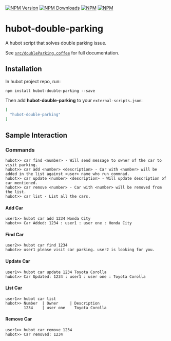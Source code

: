 [![NPM Version][npm-image]][npm-url]
[![NPM Downloads][downloads-image]][downloads-url]
[![NPM][star-image]][star-url]
[![NPM][npm-download-image]][npm-url]

# hubot-double-parking

A hubot script that solves double parking issue.

See [`src/doubleParking.coffee`](src/doubleParking.coffee) for full documentation.

## Installation

In hubot project repo, run:

`npm install hubot-double-parking --save`

Then add **hubot-double-parking** to your `external-scripts.json`:

```json
[
  "hubot-double-parking"
]
```

## Sample Interaction

### Commands

```
hubot>> car find <number> - Will send message to owner of the car to visit parking.
hubot>> car add <number> <description> - Car with <number> will be added in the list against <user> name who run commnad.
hubot>> car update <number> <description> - Will update description of car mentioned.
hubot>> car remove <number> - Car with <number> will be removed from the list.
hubot>> car list - List all the cars.

```

#### Add Car
```
user1>> hubot car add 1234 Honda City
hubot>> Car Added: 1234 : user1 : user one : Honda City
```

#### Find Car
```
user2>> hubot car find 1234
hubot>> user1 please visit car parking. user2 is looking for you.
```

#### Update Car
```
user1>> hubot car update 1234 Toyota Corolla
hubot>> Car Updated: 1234 : user1 : user one : Toyota Corolla
```

#### List Car
```
user1>> hubot car list
hubot>> Number	| Owner		| Description
		1234 	| user one 	  Toyota Corolla
```

#### Remove Car
```
user1>> hubot car remove 1234
hubot>> Car removed: 1234
```

[npm-image]: https://img.shields.io/npm/v/hubot-double-parking.svg
[npm-url]: https://www.npmjs.com/package/hubot-double-parking
[npm-download-image]: https://nodei.co/npm/hubot-double-parking.png?downloads=true&downloadRank=true
[downloads-image]: https://img.shields.io/npm/dm/hubot-double-parking.svg
[downloads-url]: https://www.npmjs.com/package/hubot-double-parking
[star-image]: https://img.shields.io/github/waleedashraf/hubot-double-parking.svg?style=social&label=Star&maxAge=2592000
[star-url]: https://github.com/WaleedAshraf/hubot-double-parking